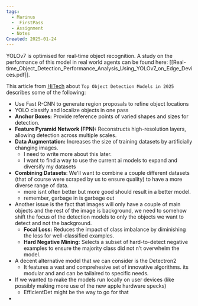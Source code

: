 ```yaml
---
tags:
  - Marinus
  - _FirstPass
  - Assignment
  - Notes
Created: 2025-01-24
---
```



YOLOv7 is optimised for real-time object recognition. A study on the performance of this model in real world agents can be found here: [[Real-time_Object_Detection_Performance_Analysis_Using_YOLOv7_on_Edge_Devices.pdf]].

This article from [HiTech](https://www.hitechbpo.com/blog/top-object-detection-models.php?utm_source=chatgpt.com) about `Top Object Detection Models in 2025` describes some of the following:
- Use Fast R-CNN to generate region proposals to refine object locations
- YOLO classify and localize objects in one pass
- **Anchor Boxes:** Provide reference points of varied shapes and sizes for  detection.
- **Feature Pyramid Network (FPN):** Reconstructs high-resolution layers, allowing detection across multiple scales.
- **Data Augmentation:** Increases the size of training datasets by artificially changing images.
	- I need to write more about this later.
	- I want to find a way to use the current ai models to expand and diversify my datasets
- **Combining Datasets**: We'll want to combine a couple different datasets (that of course were scraped by us to ensure quality)  to have a more diverse range of data.
	- more isnt often better but more good should result in a better model. 
	- remember, garbage in is garbage out
- Another issue is the fact that images will only have a couple of main objects and the rest of the image is background, we need to somehow shift the focus of the detection models to only the objects we want to detect and not the background.
	- **Focal Loss:** Reduces the impact of class imbalance by diminishing the loss for well-classified examples.
	- **Hard Negative Mining:** Selects a subset of hard-to-detect negative examples to ensure the majority class did not n’t overwhelm the model.
- A decent alternative model that we can consider is the Detectron2
	- It features a vast and comprehesive set of innovative algorithms. its modular and and can be tailaired to specific needs.
- If we wanted to make the models run locally on user devices (like possibly making more use of the new apple hardware specks)
	- EfficientDet might be the way to go for that
- 